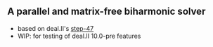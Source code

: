 ## A parallel and matrix-free biharmonic solver

- based on deal.II's [step-47](https://www.dealii.org/developer/doxygen/deal.II/step_47.html)
- WIP: for testing of deal.II 10.0-pre features
